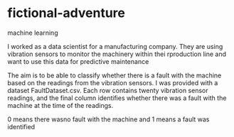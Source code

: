 # fictional-adventure
machine learning


I worked as a data scientist for a manufacturing company. They are using vibration sensors to monitor the machinery within thei rproduction line and want to use this data for predictive maintenance

The aim is to be able to classify whether there is a fault with the machine based on the readings from the vibration sensors. I was provided with a dataset FaultDataset.csv. Each row contains twenty vibration sensor readings, and the final column identifies whether there was a fault with the machine at the time of the readings.


0 means there wasno fault with the machine and 1 means a fault was identified

